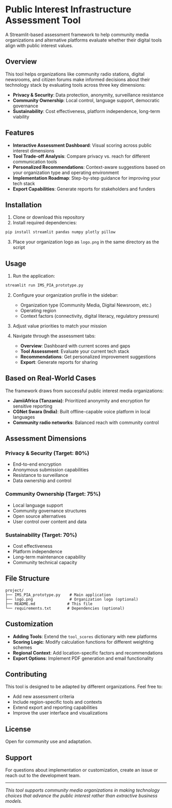 # Public Interest Infrastructure Assessment Tool

A Streamlit-based assessment framework to help community media organizations and alternative platforms evaluate whether their digital tools align with public interest values.

## Overview

This tool helps organizations like community radio stations, digital newsrooms, and citizen forums make informed decisions about their technology stack by evaluating tools across three key dimensions:

- **Privacy & Security**: Data protection, anonymity, surveillance resistance
- **Community Ownership**: Local control, language support, democratic governance
- **Sustainability**: Cost effectiveness, platform independence, long-term viability

## Features

- **Interactive Assessment Dashboard**: Visual scoring across public interest dimensions
- **Tool Trade-off Analysis**: Compare privacy vs. reach for different communication tools
- **Personalized Recommendations**: Context-aware suggestions based on your organization type and operating environment
- **Implementation Roadmap**: Step-by-step guidance for improving your tech stack
- **Export Capabilities**: Generate reports for stakeholders and funders

## Installation

1. Clone or download this repository
2. Install required dependencies:
```bash
pip install streamlit pandas numpy plotly pillow
```

3. Place your organization logo as `logo.png` in the same directory as the script

## Usage

1. Run the application:
```bash
streamlit run IMS_PIA_prototype.py
```

2. Configure your organization profile in the sidebar:
   - Organization type (Community Media, Digital Newsroom, etc.)
   - Operating region
   - Context factors (connectivity, digital literacy, regulatory pressure)

3. Adjust value priorities to match your mission

4. Navigate through the assessment tabs:
   - **Overview**: Dashboard with current scores and gaps
   - **Tool Assessment**: Evaluate your current tech stack
   - **Recommendations**: Get personalized improvement suggestions  
   - **Export**: Generate reports for sharing

## Based on Real-World Cases

The framework draws from successful public interest media organizations:

- **JamiiAfrica (Tanzania)**: Prioritized anonymity and encryption for sensitive reporting
- **CGNet Swara (India)**: Built offline-capable voice platform in local languages
- **Community radio networks**: Balanced reach with community control

## Assessment Dimensions

### Privacy & Security (Target: 80%)
- End-to-end encryption
- Anonymous submission capabilities
- Resistance to surveillance
- Data ownership and control

### Community Ownership (Target: 75%)
- Local language support
- Community governance structures
- Open source alternatives
- User control over content and data

### Sustainability (Target: 70%)
- Cost effectiveness
- Platform independence
- Long-term maintenance capability
- Community technical capacity

## File Structure

```
project/
├── IMS_PIA_prototype.py    # Main application
├── logo.png                # Organization logo (optional)
├── README.md              # This file
└── requirements.txt       # Dependencies (optional)
```

## Customization

- **Adding Tools**: Extend the `tool_scores` dictionary with new platforms
- **Scoring Logic**: Modify calculation functions for different weighting schemes
- **Regional Context**: Add location-specific factors and recommendations
- **Export Options**: Implement PDF generation and email functionality

## Contributing

This tool is designed to be adapted by different organizations. Feel free to:
- Add new assessment criteria
- Include region-specific tools and contexts
- Extend export and reporting capabilities
- Improve the user interface and visualizations

## License

Open for community use and adaptation.

## Support

For questions about implementation or customization, create an issue or reach out to the development team.

---

*This tool supports community media organizations in making technology choices that advance the public interest rather than extractive business models.*

